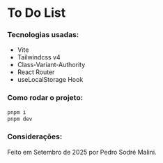 # To Do List

### Tecnologias usadas:
+ Vite
+ Tailwindcss v4
+ Class-Variant-Authority
+ React Router
+ useLocalStorage Hook
  
### Como rodar o projeto:
```bash
pnpm i
pnpm dev
```

### Considerações:
Feito em Setembro de 2025 por Pedro Sodré Malini.